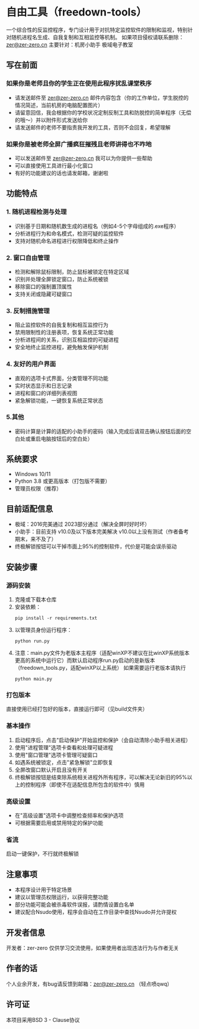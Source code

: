 # 自由工具（freedown-tools）

一个综合性的反监控程序，专门设计用于对抗特定监控软件的限制和监视，特别针对随机进程名生成、自我复制和互相监控等机制。
如果项目侵权请联系删除：zer@zer-zero.cn
主要针对：机房小助手 极域电子教室

## 写在前面

### 如果你是老师且你的学生正在使用此程序扰乱课堂秩序

- 请发送邮件至 zer@zer-zero.cn 邮件内容包含（你的工作单位，学生脱控的情况简述，当前机房的电脑配置图片）
- 请留意回信，我会根据你的学校状况定制反制工具和防脱控的简单程序（无偿的哦～）并以附件形式发送给你
- 请发送邮件的老师不要指责我开发的工具，否则不会回复，希望理解

### 如果你是被老师全屏广播疯狂摧残且老师讲得也不咋地

- 可以发送邮件至 zer@zer-zero.cn 我可以为你提供一些帮助
- 可以直接使用工具进行最小化窗口
- 有好的功能建议的话也请发邮箱，谢谢啦 

## 功能特点

### 1. 随机进程检测与处理
- 识别基于日期和随机数生成的进程名（例如4-5个字母组成的.exe程序）
- 分析进程行为和命名模式，检测可疑的监控软件
- 支持对随机命名进程进行权限降低和终止操作

### 2. 窗口自由管理
- 检测和解除鼠标限制，防止鼠标被锁定在特定区域
- 识别并处理全屏锁定窗口，防止系统被锁
- 移除窗口的强制置顶属性
- 支持关闭或隐藏可疑窗口

### 3. 反制措施管理
- 阻止监控软件的自我复制和相互监控行为
- 禁用限制性的注册表项，恢复系统正常功能
- 分析进程间的关系，识别互相监控的可疑进程
- 安全地终止监控进程，避免触发保护机制

### 4. 友好的用户界面
- 直观的选项卡式界面，分类管理不同功能
- 实时状态显示和日志记录
- 进程和窗口的详细列表视图
- 紧急解锁功能，一键恢复系统正常状态

### 5.其他
- 密码计算是计算的适配的小助手的密码（输入完成后请双击确认按钮后面的空白处或重启电脑按钮后的空白处）

## 系统要求

- Windows 10/11
- Python 3.8 或更高版本（打包版不需要）
- 管理员权限（推荐）

## 目前适配信息

- 极域：2016完美通过 2023部分通过（解决全屏时好时坏）
- 小助手：目前支持 v10.0及以下版本完美解决 v10.0以上没有测试（作者备考期末，来不及了）
- 终极解锁按钮可以干掉市面上95%的控制软件，代价是可能会误杀驱动

## 安装步骤

### 源码安装
1. 克隆或下载本仓库
2. 安装依赖：
   ```
   pip install -r requirements.txt
   ```
3. 以管理员身份运行程序：
   ```
   python run.py
   ```
4. 注意：main.py文件为老版本主程序（适配winXP不建议在比winXP系统版本更高的系统中运行它）而默认启动程序run.py启动的是新版本（freedown_tools.py，适配winXP以上系统）
   如果需要运行老版本请执行
   ```
   python main.py
   ```
### 打包版本

直接使用已经打包好的版本，直接运行即可（见build文件夹）

### 基本操作
1. 启动程序后，点击"启动保护"开始监控和保护（会自动清除小助手相关进程）
2. 使用"进程管理"选项卡查看和处理可疑进程
3. 使用"窗口管理"选项卡管理可疑窗口
4. 如遇系统被锁定，点击"紧急解锁"立即恢复
5. 全屏改窗口默认开启且没有开关
6. 终极解锁按钮是结束除系统相关进程外所有程序，可以解决无论新旧的95%以上的控制程序（即使不在适配信息所包含的软件中）慎用

### 高级设置
- 在"高级设置"选项卡中调整检查频率和保护选项
- 可根据需要启用或禁用特定的保护功能

### 省流

启动一键保护，不行就终极解锁

## 注意事项

- 本程序设计用于特定场景
- 建议以管理员权限运行，以获得完整功能
- 部分功能可能会被杀毒软件误报，请酌情设置白名单
- 建议配合Nsudo使用，程序会自动在工作目录中查找Nsudo并允许提权

## 开发者信息

开发者：zer-zero 仅供学习交流使用，如果使用者出现违法行为与作者无关

## 作者的话

个人业余开发，有bug请反馈到邮箱：zer@zer-zero.cn （轻点喷qwq）

## 许可证

本项目采用BSD 3 - Clause协议
